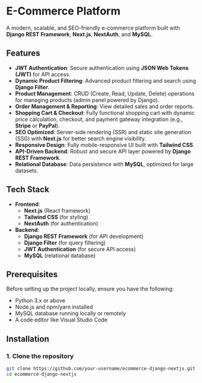 # E-Commerce Platform

A modern, scalable, and SEO-friendly e-commerce platform built with **Django REST Framework**, **Next.js**, **NextAuth**, and **MySQL**.

## Features
- **JWT Authentication**: Secure authentication using **JSON Web Tokens (JWT)** for API access.
- **Dynamic Product Filtering**: Advanced product filtering and search using **Django Filter**.
- **Product Management**: CRUD (Create, Read, Update, Delete) operations for managing products (admin panel powered by Django).
- **Order Management & Reporting**:  View detailed sales and order reports.
- **Shopping Cart & Checkout**: Fully functional shopping cart with dynamic price calculation, checkout, and payment gateway integration (e.g., **Stripe** or **PayPal**).
- **SEO Optimized**: Server-side rendering (SSR) and static site generation (SSG) with **Next.js** for better search engine visibility.
- **Responsive Design**: Fully mobile-responsive UI built with **Tailwind CSS**.
- **API-Driven Backend**: Robust and secure API layer powered by **Django REST Framework**.
- **Relational Database**: Data persistence with **MySQL**, optimized for large datasets.

## Tech Stack
- **Frontend**:
  - **Next.js** (React framework)
  - **Tailwind CSS** (for styling)
  - **NextAuth** (for authentication)
- **Backend**:
  - **Django REST Framework** (for API development)
  - **Django Filter** (for query filtering)
  - **JWT Authentication** (for secure API access)
  - **MySQL** (relational database)
  
## Prerequisites
Before setting up the project locally, ensure you have the following: 
- Python 3.x or above
- Node.js and npm/yarn installed
- MySQL database running locally or remotely
- A code editor like Visual Studio Code

## Installation

### 1. Clone the repository
```bash
git clone https://github.com/your-username/ecommerce-django-nextjs.git
cd ecommerce-django-nextjs
